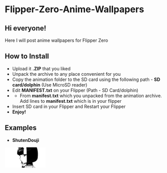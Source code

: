 # Flipper-Zero-Anime-Wallpapers
## Hi everyone!

Here I will post anime wallpapers for Flipper Zero

## How to Install

- Upload it **.ZIP** that you liked
- Unpack the archive to any place convenient for you
- Copy the animation folder to the SD card using the following path - **SD card/dolphin** (Use MicroSD reader)
- Edit **MANIFEST.txt** on your Flipper (Path - SD Card/dolphin)
- - From **manifest.txt** which you unpacked from the animation archive. Add lines to **manifest.txt** which is in your flipper
- Insert SD card in your Flipper and Restart your Flipper 
- **Enjoy!**

## Examples
- **ShutenDouji**

![](https://github.com/IoriKesso/Flipper-Zero-Anime-Wallpapers/blob/main/Gif's/ShutenDouji.gif?raw=true)

